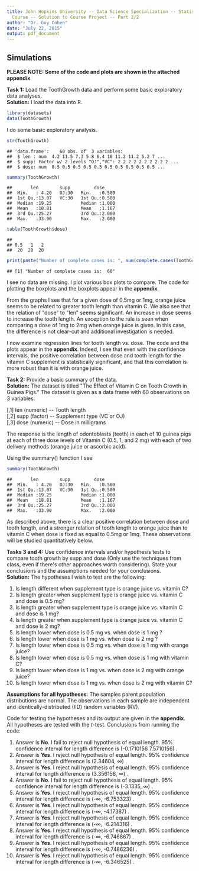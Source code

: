 ```yaml
---
title: John Hopkins University -- Data Science Specialization -- Statistical Inference
  Course -- Solution to Course Project -- Part 2/2
author: "Dr. Guy Cohen"
date: "July 22, 2015"
output: pdf_document
---
```


## Simulations

**PLEASE NOTE: Some of the code and plots are shown in the attached appendix**

**Task 1:** Load the ToothGrowth data and perform some basic exploratory data analyses.  
**Solution:**
I load the data into R.


```r
library(datasets)
data(ToothGrowth)
```

I do some basic exploratory analysis.


```r
str(ToothGrowth)
```

```
## 'data.frame':	60 obs. of  3 variables:
##  $ len : num  4.2 11.5 7.3 5.8 6.4 10 11.2 11.2 5.2 7 ...
##  $ supp: Factor w/ 2 levels "OJ","VC": 2 2 2 2 2 2 2 2 2 2 ...
##  $ dose: num  0.5 0.5 0.5 0.5 0.5 0.5 0.5 0.5 0.5 0.5 ...
```

```r
summary(ToothGrowth)
```

```
##       len        supp         dose      
##  Min.   : 4.20   OJ:30   Min.   :0.500  
##  1st Qu.:13.07   VC:30   1st Qu.:0.500  
##  Median :19.25           Median :1.000  
##  Mean   :18.81           Mean   :1.167  
##  3rd Qu.:25.27           3rd Qu.:2.000  
##  Max.   :33.90           Max.   :2.000
```

```r
table(ToothGrowth$dose)
```

```
## 
## 0.5   1   2 
##  20  20  20
```

```r
print(paste("Number of complete cases is: ", sum(complete.cases(ToothGrowth))))
```

```
## [1] "Number of complete cases is:  60"
```

I see no data are missing. I plot various box plots to compare. The code for plotting the boxplots and the boxplots appear in the **appendix**.

From the graphs I see that for a given dose of 0.5mg or 1mg, orange juice seems to be related to greater tooth length than vitamin C. We also see that the relation of "dose" to "len" seems significant. An increase in dose seems to increase the tooth length. An exception to the rule is seen when comparing a dose of 1mg to 2mg when orange juice is given. In this case, the difference is not clear-cut and additional investigation is needed. 

I now examine regression lines for tooth length vs. dose. The code and the plots appear in the **appendix**. Indeed, I see that even with the confidence intervals, the positive correlation between dose and tooth length for the vitamin C supplement is statistically significant, and that this correlation is more robust than it is with orange juice.

**Task 2:** Provide a basic summary of the data.  
**Solution:**
The dataset is titled "The Effect of Vitamin C on Tooth Growth in Guinea Pigs." The dataset is given as a data frame with 60 observations on 3 variables:

[,1] len (numeric) -- Tooth length  
[,2] supp (factor) -- Supplement type (VC or OJ)  
[,3] dose (numeric) -- Dose in milligrams

The response is the length of odontoblasts (teeth) in each of 10 guinea pigs at each of three dose levels of Vitamin C (0.5, 1, and 2 mg) with each of two delivery methods (orange juice or ascorbic acid).

Using the summary() function I see

```r
summary(ToothGrowth)
```

```
##       len        supp         dose      
##  Min.   : 4.20   OJ:30   Min.   :0.500  
##  1st Qu.:13.07   VC:30   1st Qu.:0.500  
##  Median :19.25           Median :1.000  
##  Mean   :18.81           Mean   :1.167  
##  3rd Qu.:25.27           3rd Qu.:2.000  
##  Max.   :33.90           Max.   :2.000
```

As described above, there is a clear positive correlation between dose and tooth length, and a stronger relation of tooth length to orange juice than to vitamin C when dose is fixed as equal to 0.5mg or 1mg. These observations will be studied quantitatively below.  

**Tasks 3 and 4:** Use confidence intervals and/or hypothesis tests to compare tooth growth by supp and dose (Only use the techniques from class, even if there's other approaches worth considering). State your conclusions and the assumptions needed for your conclusions.  
**Solution:** 
The hypotheses I wish to test are the following:  
1. Is length different when supplement type is orange juice vs. vitamin C?  
2. Is length greater when supplement type is orange juice vs. vitamin C
and dose is 0.5 mg?  
3. Is length greater when supplement type is orange juice vs. vitamin C
and dose is 1 mg?  
4. Is length greater when supplement type is orange juice vs. vitamin C
and dose is 2 mg?  
5. Is length lower when dose is 0.5 mg vs. when dose is 1 mg ?  
6. Is length lower when dose is 1 mg vs. when dose is 2 mg ?  
7. Is length lower when dose is 0.5 mg vs. when dose is 1 mg with orange juice?  
8. Is length lower when dose is 0.5 mg vs. when dose is 1 mg with vitamin C?  
9. Is length lower when dose is 1 mg vs. when dose is 2 mg with orange juice?  
10. Is length lower when dose is 1 mg vs. when dose is 2 mg with vitamin C?  

**Assumptions for all hypotheses**: The samples parent population distributions are normal. The observations in each sample are independent and identically-distributed (IID) random variables (RV).

Code for testing the hypotheses and its output are given in the **appendix**. All hypotheses are tested with the *t*-test. Conclusions from running the code:  
1. Answer is **No**. I fail to reject null hypothesis of equal length. 95% confidence interval for length difference is (-0.1710156  7.5710156) .  
2. Answer is **Yes**. I reject null hypothesis of equal length. 95% confidence interval for length difference is (2.34604, $\infty$) .  
3. Answer is **Yes**. I reject null hypothesis of equal length. 95% confidence interval for length difference is (3.356158, $\infty$) .  
4. Answer is **No**. I fail to reject null hypothesis of equal length. 95% confidence interval for length difference is (-3.1335, $\infty$) .  
5. Answer is **Yes**. I reject null hypothesis of equal length. 95% confidence interval for length difference is (-$\infty$, -6.753323) .  
6. Answer is **Yes**. I reject null hypothesis of equal length. 95% confidence interval for length difference is (-$\infty$, -4.17387) .  
7. Answer is **Yes**. I reject null hypothesis of equal length. 95% confidence interval for length difference is (-$\infty$, -6.214316) .  
8. Answer is **Yes**. I reject null hypothesis of equal length. 95% confidence interval for length difference is (-$\infty$, -6.746867) .  
9. Answer is **Yes**. I reject null hypothesis of equal length. 95% confidence interval for length difference is (-$\infty$, -0.7486236) .  
10. Answer is **Yes**. I reject null hypothesis of equal length. 95% confidence interval for length difference is (-$\infty$, -6.346525) .

